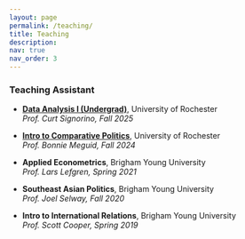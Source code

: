 ```yaml
---
layout: page
permalink: /teaching/
title: Teaching
description:
nav: true
nav_order: 3
---
```


### Teaching Assistant

- **[Data Analysis I (Undergrad)](https://www.sas.rochester.edu/psc/syllabi/20252026/200_PSCI_Signorino_2025.pdf)**, University of Rochester  
  _Prof. Curt Signorino, Fall 2025_
  
- **[Intro to Comparative Politics](https://www.sas.rochester.edu//psc/syllabi/20242025/101_PSCIsyllmeguid_FALL2024.pdf)**, University of Rochester  
  _Prof. Bonnie Meguid, Fall 2024_

- **Applied Econometrics**, Brigham Young University  
  _Prof. Lars Lefgren, Spring 2021_

- **Southeast Asian Politics**, Brigham Young University  
  _Prof. Joel Selway, Fall 2020_

- **Intro to International Relations**, Brigham Young University  
  _Prof. Scott Cooper, Spring 2019_
